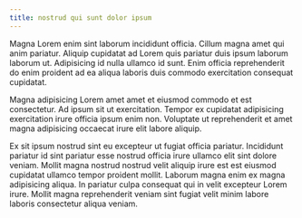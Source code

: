 ```yaml
---
title: nostrud qui sunt dolor ipsum
---
```


Magna Lorem enim sint laborum incididunt officia. Cillum magna amet qui anim pariatur. Aliquip cupidatat ad Lorem quis pariatur duis ipsum laborum laborum ut. Adipisicing id nulla ullamco id sunt. Enim officia reprehenderit do enim proident ad ea aliqua laboris duis commodo exercitation consequat cupidatat.

Magna adipisicing Lorem amet amet et eiusmod commodo et est consectetur. Ad ipsum sit ut exercitation. Tempor ex cupidatat adipisicing exercitation irure officia ipsum enim non. Voluptate ut reprehenderit et amet magna adipisicing occaecat irure elit labore aliquip.

Ex sit ipsum nostrud sint eu excepteur ut fugiat officia pariatur. Incididunt pariatur id sint pariatur esse nostrud officia irure ullamco elit sint dolore veniam. Mollit magna nostrud nostrud velit aliquip irure est est eiusmod cupidatat ullamco tempor proident mollit. Laborum magna enim ex magna adipisicing aliqua. In pariatur culpa consequat qui in velit excepteur Lorem irure. Mollit magna reprehenderit veniam sint fugiat velit minim labore laboris consectetur aliqua veniam.